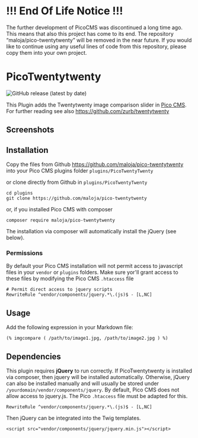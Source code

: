 # !!! End Of Life Notice !!!

The further development of PicoCMS was discontinued a long time ago. This means that also this project has come to its end. The repository “maloja/pico-twentytwenty” will be removed in the near future. If you would like to continue using any useful lines of code from this repository, please copy them into your own project.



# PicoTwentytwenty

![GitHub release (latest by date)](https://img.shields.io/github/v/release/maloja/pico-twentytwenty)

This Plugin adds the Twentytwenty image comparison slider in [Pico CMS](http://picocms.org). For further reading see also https://github.com/zurb/twentytwenty

## Screenshots


## Installation

Copy the files from Github https://github.com/maloja/pico-twentytwenty into your Pico CMS plugins folder `plugins/PicoTwentyTwenty`

or clone directly from Github in `plugins/PicoTwentyTwenty`

    cd plugins
    git clone https://github.com/maloja/pico-twentytwenty

or, if you installed Pico CMS with composer

    composer require maloja/pico-twentytwenty

The installation via composer will automatically install the jQuery (see below).

### Permissions

By default your Pico CMS installation will not permit access to javascript files in your `vendor` or `plugins` folders. Make sure yor'll grant access to these files by modifying the Pico CMS `.htaccess` file

    # Permit direct access to jquery scripts
    RewriteRule ^vendor/components/jquery.*\.(js)$ - [L,NC]

## Usage

Add the following expression in your Markdown file:

`(% imgcompare ( /path/to/image1.jpg, /path/to/image2.jpg ) %)`


## Dependencies

This plugin requires **jQuery** to run correctly. If PicoTwentytwenty is installed via composer, then jquery will be installed automatically. Otherwise, jQuery can also be installed manually and will usually be stored under `/yourdomain/vendor/components/jquery`. By default, Pico CMS does not allow access to jquery.js. The Pico `.htaccess` file must be adapted for this.

`RewriteRule ^vendor/components/jquery.*\.(js)$ - [L,NC]`

Then jQuery can be integrated into the Twig templates.

`<script src="vendor/components/jquery/jquery.min.js"></script>`


